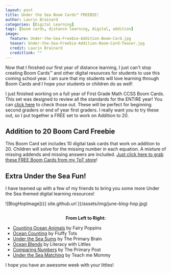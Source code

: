 ```yaml
---
layout: post
title: Under the Sea Boom Cards™ FREEBIE!
author: Laurin Brainard
categories: [Digital Learning]
tags: [boom cards, distance learning, digital, addition]
image:
  feature: Under-the-Sea-Freebie-Addition-Boom-Card.jpg
  teaser: Under-the-Sea-Freebie-Addition-Boom-Card-Teaser.jpg
  credit: Laurin Brainard
  creditlink: ""
---
```

Now that I finished our first year of distance learning, I just can't stop creating Boom Cards™ and other digital resources for students to use this coming school year. I am sure that my students will love learning through Boom Cards and I hope your students or children do as well!

I just finished working on a full year of First Grade Math CCSS Boom Cards. This set was designed to review all the standards for the ENTIRE year! You can [click here](https://www.teacherspayteachers.com/Product/First-Grade-Math-Review-Boom-Cards-CCSS-Aligned-Distance-Learning-5682299) to check those out. These will be perfect for beginning second graders or end of year first graders. I really want you to try these out, so I put together a FREE set to work on Addition to 20. 

## Addition to 20 Boom Card Freebie
This Boom Card set includes 10 digital task cards that work on addition to 20. Children will solve for the missing number in each equation. A mixture of missing addends and missing answers are included. [Just click here to grab these FREE Boom Cards from my TpT store](https://www.teacherspayteachers.com/Product/Numbers-to-20-Boom-Cards-Number-Line-Addition-5707013)!

## Extra Under the Sea Fun!

I have teamed up with a few of my friends to bring you some more Under the Sea themed digital learning resources! 

![BlogHopImage]({{ site.github.url }}/assets/img/june-blog-hop.jpg)

<!-- wp:image {"id":19131,"align":"center"} -->
<div class="wp-block-image"><figure class="aligncenter"><img src="https://www.teach-me-mommy.com/wp-content/uploads/2020/06/Ocean-Collage.png" alt="" class="wp-image-19131"/></figure></div>
<!-- /wp:image -->

<!-- wp:paragraph {"align":"center"} -->
<p style="text-align:center"><strong>From Left to Right: </strong></p>
<!-- /wp:paragraph -->

<!-- wp:list -->
<ul><li><a href="https://www.fairypoppins.com/countingoceananimals">Counting Ocean Animals</a> by Fairy Poppins </li><li><a href="https://fluffytots.com/ocean-animals-counting-boom-cards-free-10-cards/">Ocean Counting</a> by Fluffy Tots</li><li><a href="https://theprimarybrain.com/digital%20learning/2020/06/24/Under-the-Sea-Boom-Cards/">Under the Sea Sums</a> by The Primary Brain</li><li><a href="https://literacywiththelittles.com/2020/06/24/free-digital-under-the-sea-activities-for-kids/">Ocean Blends</a> by Literacy with Littles</li><li><a href="http://theprimarypost.com/2020/06/free-comparing-numbers-boom-cards.html">Comparing Numbers</a> by The Primary Post</li><li><a href="https://www.teach-me-mommy.com/under-the-sea-match/">Under the Sea Matching</a> by Teach me Mommy</li></ul>
<!-- /wp:list -->

I hope you have an awesome week with your littles!